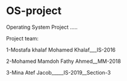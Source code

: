 # OS-project
Operating System Project ..... 

Project team:

1-Mostafa khalaf Mohamed Khalaf___IS-2016

2-Mohamed Mamdoh Fathy Ahmed__MM-2018

3-Mina Atef Jacob_____IS-2019__Section-3
